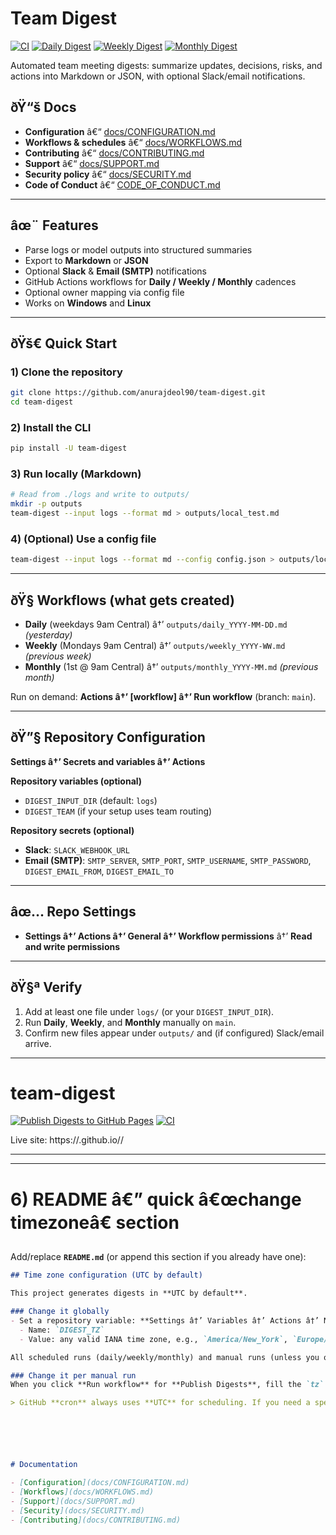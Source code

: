 ﻿# Team Digest

[![CI](https://github.com/anurajdeol90/team-digest/actions/workflows/ci.yml/badge.svg)](https://github.com/anurajdeol90/team-digest/actions/workflows/ci.yml)
[![Daily Digest](https://github.com/anurajdeol90/team-digest/actions/workflows/daily-digest.yml/badge.svg)](https://github.com/anurajdeol90/team-digest/actions/workflows/daily-digest.yml)
[![Weekly Digest](https://github.com/anurajdeol90/team-digest/actions/workflows/weekly-digest.yml/badge.svg)](https://github.com/anurajdeol90/team-digest/actions/workflows/weekly-digest.yml)
[![Monthly Digest](https://github.com/anurajdeol90/team-digest/actions/workflows/monthly-digest.yml/badge.svg)](https://github.com/anurajdeol90/team-digest/actions/workflows/monthly-digest.yml)

Automated team meeting digests: summarize updates, decisions, risks, and actions into Markdown or JSON, with optional Slack/email notifications.

## ðŸ“š Docs

- **Configuration** â€“ [docs/CONFIGURATION.md](docs/CONFIGURATION.md)  
- **Workflows & schedules** â€“ [docs/WORKFLOWS.md](docs/WORKFLOWS.md)  
- **Contributing** â€“ [docs/CONTRIBUTING.md](docs/CONTRIBUTING.md)  
- **Support** â€“ [docs/SUPPORT.md](docs/SUPPORT.md)  
- **Security policy** â€“ [docs/SECURITY.md](docs/SECURITY.md)  
- **Code of Conduct** â€“ [CODE_OF_CONDUCT.md](CODE_OF_CONDUCT.md)

---

## âœ¨ Features
- Parse logs or model outputs into structured summaries
- Export to **Markdown** or **JSON**
- Optional **Slack** & **Email (SMTP)** notifications
- GitHub Actions workflows for **Daily / Weekly / Monthly** cadences
- Optional owner mapping via config file
- Works on **Windows** and **Linux**

---

## ðŸš€ Quick Start

### 1) Clone the repository
```bash
git clone https://github.com/anurajdeol90/team-digest.git
cd team-digest
```

### 2) Install the CLI
```bash
pip install -U team-digest
```

### 3) Run locally (Markdown)
```bash
# Read from ./logs and write to outputs/
mkdir -p outputs
team-digest --input logs --format md > outputs/local_test.md
```

### 4) (Optional) Use a config file
```bash
team-digest --input logs --format md --config config.json > outputs/local_test.md
```

---

## ðŸ§­ Workflows (what gets created)

- **Daily** (weekdays 9am Central) â†’ `outputs/daily_YYYY-MM-DD.md` *(yesterday)*
- **Weekly** (Mondays 9am Central) â†’ `outputs/weekly_YYYY-WW.md` *(previous week)*
- **Monthly** (1st @ 9am Central) â†’ `outputs/monthly_YYYY-MM.md` *(previous month)*

Run on demand: **Actions â†’ [workflow] â†’ Run workflow** (branch: `main`).

---

## ðŸ”§ Repository Configuration  
**Settings â†’ Secrets and variables â†’ Actions**

**Repository variables (optional)**
- `DIGEST_INPUT_DIR` (default: `logs`)
- `DIGEST_TEAM` (if your setup uses team routing)

**Repository secrets (optional)**
- **Slack**: `SLACK_WEBHOOK_URL`  
- **Email (SMTP)**: `SMTP_SERVER`, `SMTP_PORT`, `SMTP_USERNAME`, `SMTP_PASSWORD`, `DIGEST_EMAIL_FROM`, `DIGEST_EMAIL_TO`

---

## âœ… Repo Settings
- **Settings â†’ Actions â†’ General â†’ Workflow permissions** â†’ **Read and write permissions**

---

## ðŸ§ª Verify
1. Add at least one file under `logs/` (or your `DIGEST_INPUT_DIR`).  
2. Run **Daily**, **Weekly**, and **Monthly** manually on `main`.  
3. Confirm new files appear under `outputs/` and (if configured) Slack/email arrive.

---

# team-digest

[![Publish Digests to GitHub Pages](https://github.com/anurajdeol90/team-digest/actions/workflows/publish-digests.yml/badge.svg)](https://github.com/<OWNER>/<REPO>/actions/workflows/publish-digests.yml)
[![CI](https://github.com/<OWNER>/<REPO>/actions/workflows/ci.yml/badge.svg)](https://github.com/<OWNER>/<REPO>/actions/workflows/ci.yml)

Live site: https://<OWNER>.github.io/<REPO>/

---


---

# 6) README â€” quick â€œchange timezoneâ€ section

Add/replace **`README.md`** (or append this section if you already have one):

```markdown
## Time zone configuration (UTC by default)

This project generates digests in **UTC by default**.

### Change it globally
- Set a repository variable: **Settings â†’ Variables â†’ Actions â†’ New variable**  
  - Name: `DIGEST_TZ`  
  - Value: any valid IANA time zone, e.g., `America/New_York`, `Europe/London`, `Asia/Kolkata`.

All scheduled runs (daily/weekly/monthly) and manual runs (unless you override) will use this.

### Change it per manual run
When you click **Run workflow** for **Publish Digests**, fill the `tz` input with your desired IANA time zone.

> GitHub **cron** always uses **UTC** for scheduling. If you need a specific *local* hour for the job to start, convert that hour to UTC and set the cron in the scheduler workflow.






# Documentation

- [Configuration](docs/CONFIGURATION.md)
- [Workflows](docs/WORKFLOWS.md)
- [Support](docs/SUPPORT.md)
- [Security](docs/SECURITY.md)
- [Contributing](docs/CONTRIBUTING.md)
